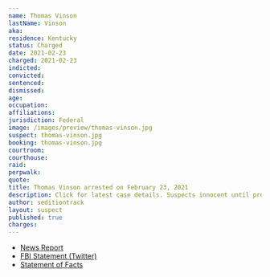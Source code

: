 ```yaml
---
name: Thomas Vinson
lastName: Vinson
aka:
residence: Kentucky
status: Charged
date: 2021-02-23
charged: 2021-02-23
indicted:
convicted: 
sentenced: 
dismissed: 
age:
occupation:
affiliations:
jurisdiction: Federal
image: /images/preview/thomas-vinson.jpg
suspect: thomas-vinson.jpg
booking: thomas-vinson.jpg
courtroom:
courthouse:
raid:
perpwalk:
quote:
title: Thomas Vinson arrested on February 23, 2021
description: Click for latest case details. Suspects innocent until proven guilty.
author: seditiontrack
layout: suspect
published: true
charges:
---
```

- [News Report](https://www.kentucky.com/news/local/crime/article249457150.)
- [FBI Statement (Twitter)](https://twitter.com/FBILouisville/status/1364284639385378825)
- [Statement of Facts](https://extremism.gwu.edu/sites/g/files/zaxdzs2191/f/Lori%20Vinson%20and%20Thomas%20Vinson%20Statement%20of%20Facts.pdf)
